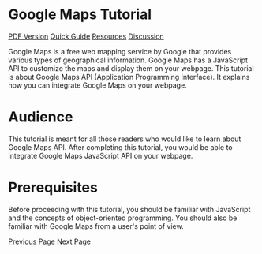 # Google Maps Tutorial
[PDF Version](../google_maps/google_maps_pdf_version.md)
[Quick Guide](../google_maps/google_maps_quick_guide.md)
[Resources](../google_maps/google_maps_useful_resources.md)
[Discussion](../google_maps/google_maps_discussion.md)

Google Maps is a free web mapping service by Google that provides various types of geographical information. Google Maps has a JavaScript API to customize the maps and display them on your webpage. This tutorial is about Google Maps API (Application Programming Interface). It explains how you can integrate Google Maps on your webpage.

# Audience
This tutorial is meant for all those readers who would like to learn about Google Maps API. After completing this tutorial, you would be able to integrate Google Maps JavaScript API on your webpage.

# Prerequisites
Before proceeding with this tutorial, you should be familiar with JavaScript and the concepts of object-oriented programming. You should also be familiar with Google Maps from a user's point of view.


[Previous Page](../google_maps/index.md) [Next Page](../google_maps/google_maps_getting_started.md) 
